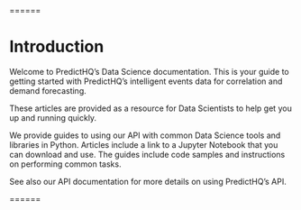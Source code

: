 ======

# Introduction

Welcome to PredictHQ’s Data Science documentation.  This is your guide to getting started with PredictHQ’s intelligent events data for correlation and demand forecasting.  

These articles are provided as a resource for Data Scientists to help get you up and running quickly.  

We provide guides to using our API with common Data Science tools and libraries in Python.  Articles include a link to a Jupyter Notebook that you can download and use.  The guides include code samples and instructions on performing common tasks.

See also our API documentation for more details on using PredictHQ’s API.

======